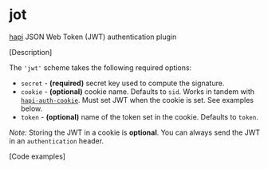 # jot

[hapi](http://hapijs.com/) JSON Web Token (JWT) authentication plugin

[Description]

The `'jwt'` scheme takes the following required options:

* `secret` - __(required)__ secret key used to compute the signature.
* `cookie` - __(optional)__ cookie name. Defaults to `sid`. Works in tandem with [`hapi-auth-cookie`](https://github.com/hapijs/hapi-auth-cookie).
Must set JWT when the cookie is set. See examples below.
* `token` - __(optional)__ name of the token set in the cookie. Defaults to `token`.

_Note:_ Storing the JWT in a cookie is __optional__. You can always send the JWT in an `authentication` header.

[Code examples]